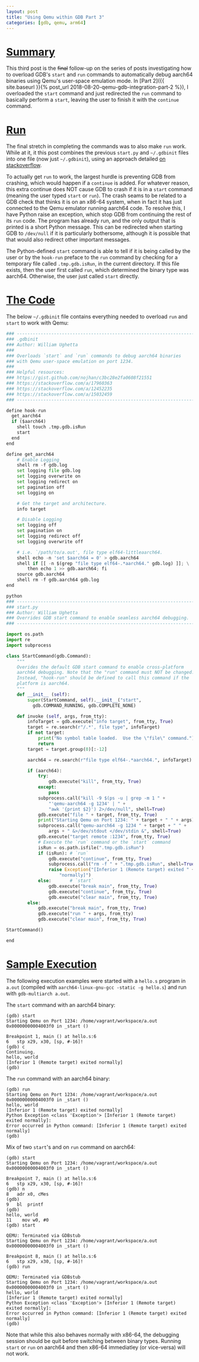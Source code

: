 ```yaml
---
layout: post
title: "Using Qemu within GDB Part 3"
categories: [gdb, qemu, arm64]
---
```


# [Summary](#summary)

This third post is the ~~final~~ follow-up on the series of posts
investigating how to overload GDB's `start` and `run` commands to
automatically debug aarch64 binaries using Qemu's user-space emulation
mode. In [Part 2]({{ site.baseurl }}{% post_url 2018-08-20-qemu-gdb-integration-part-2 %}), I overloaded the `start` command and just redirected the `run`
command to basically perform a `start`, leaving the user to finish it
with the `continue` command.

# [Run](#run)

The final stretch in completing the commands was to also make `run`
work. While at it, it this post combines the previous `start.py` and
`~/.gdbinit` files into one file (now just `~/.gdbinit`), using an
approach detailed [on stackoverflow](https://stackoverflow.com/a/15032459).

To actually get `run` to work, the largest hurdle is preventing GDB
from crashing, which would happen if a `continue` is added. For
whatever reason, this extra continue does NOT cause GDB to crash if
it is in a `start` command (meaning the user typed `start` or `run`).
The crash seams to be related to a GDB check that thinks it is on an
x86-64 system, when in fact it has just connected to the Qemu emulator
running aarch64 code. To resolve this, I have Python raise an exception,
which stop GDB from continuing the rest of its `run` code. The program
has already run, and the only output that is printed is a short Python
message. This can be redirected when starting GDB to `/dev/null` if it
is particularly bothersome, although it is possible that that would also
redirect other important messages.

The Python-defined `start` command is able to tell if it is being called
by the user or by the `hook-run` preface to the `run` command by
checking for a temporary file called `.tmp.gdb.isRun`, in the current
directory. If this file exists, then the user first called `run`, which
determined the binary type was aarch64. Otherwise, the user just called
`start` directly.

# [The Code](#the-code)

The below `~/.gdbinit` file contains everything needed to overload `run`
and `start` to work with Qemu:

``` python
### --------------------------------------------------------------------
### .gdbinit
### Author: William Ughetta
###
### Overloads `start` and `run` commands to debug aarch64 binaries
### with Qemu user-space emulation on port 1234.
###
### Helpful resources:
### https://gist.github.com/nojhan/c3bc28e2fa0608f21551
### https://stackoverflow.com/a/17960363
### https://stackoverflow.com/a/12452235
### https://stackoverflow.com/a/15032459
### --------------------------------------------------------------------

define hook-run
  get_aarch64
  if ($aarch64)
    shell touch .tmp.gdb.isRun
    start
  end
end

define get_aarch64
    # Enable Logging
    shell rm -f gdb.log
    set logging file gdb.log
    set logging overwrite on
    set logging redirect on
    set pagination off
    set logging on

    # Get the target and architecture.
    info target

    # Disable Logging
    set logging off
    set pagination on
    set logging redirect off
    set logging overwrite off

    # i.e. `/path/to/a.out', file type elf64-littleaarch64.
    shell echo -n 'set $aarch64 = 0' > gdb.aarch64
    shell if [[ -n $(grep "file type elf64-.*aarch64." gdb.log) ]]; \
        then echo 1 >> gdb.aarch64; fi
    source gdb.aarch64
    shell rm -f gdb.aarch64 gdb.log
end

python
### --------------------------------------------------------------------
### start.py
### Author: William Ughetta
### Overrides GDB start command to enable seamless aarch64 debugging.
### --------------------------------------------------------------------

import os.path
import re
import subprocess

class StartCommand(gdb.Command):
    """
    Overides the default GDB start command to enable cross-platform
    aarch64 debugging. Note that the "run" command must NOT be changed.
    Instead, "hook-run" should be defined to call this command if the
    platform is aarch64.
    """
    def __init__ (self):
        super(StartCommand, self).__init__("start",
          gdb.COMMAND_RUNNING, gdb.COMPLETE_NONE)

    def invoke (self, args, from_tty):
        infoTarget = gdb.execute("info target", from_tty, True)
        target = re.search(r"/.*', file type", infoTarget)
        if not target:
            print("No symbol table loaded.  Use the \"file\" command.")
            return
        target = target.group(0)[:-12]

        aarch64 = re.search(r"file type elf64-.*aarch64.", infoTarget)

        if (aarch64):
            try:
                gdb.execute("kill", from_tty, True)
            except:
                pass
            subprocess.call("kill -9 $(ps -u | grep -m 1 " +
                "'qemu-aarch64 -g 1234' | " +
                "awk '{print $2}') 2>/dev/null", shell=True)
            gdb.execute("file " + target, from_tty, True)
            print("Starting Qemu on Port 1234: " + target + " " + args)
            subprocess.call("qemu-aarch64 -g 1234 " + target + " " +
                args + " &>/dev/stdout </dev/stdin &", shell=True)
            gdb.execute("target remote :1234", from_tty, True)
            # Execute the `run` command or the `start` command
            isRun = os.path.isfile(".tmp.gdb.isRun")
            if (isRun): # `run`
                gdb.execute("continue", from_tty, True)
                subprocess.call("rm -f " + ".tmp.gdb.isRun", shell=True)
                raise Exception("[Inferior 1 (Remote target) exited " +
                    "normally]")
            else:       # `start`
                gdb.execute("break main", from_tty, True)
                gdb.execute("continue", from_tty, True)
                gdb.execute("clear main", from_tty, True)
        else:
            gdb.execute("break main", from_tty, True)
            gdb.execute("run " + args, from_tty)
            gdb.execute("clear main", from_tty, True)

StartCommand()

end

```

# [Sample Execution](#sample-execution)

The following execution examples were started with a `hello.s` program
in `a.out` (compiled with `aarch64-linux-gnu-gcc -static -g hello.s`)
and run with `gdb-multiarch a.out`.

The `start` command with an aarch64 binary:

```
(gdb) start
Starting Qemu on Port 1234: /home/vagrant/workspace/a.out
0x00000000004003f0 in _start ()

Breakpoint 1, main () at hello.s:6
6   stp x29, x30, [sp, #-16]!
(gdb) c
Continuing.
hello, world
[Inferior 1 (Remote target) exited normally]
(gdb)
```

The `run` command with an aarch64 binary:

```
(gdb) run
Starting Qemu on Port 1234: /home/vagrant/workspace/a.out
0x00000000004003f0 in _start ()
hello, world
[Inferior 1 (Remote target) exited normally]
Python Exception <class 'Exception'> [Inferior 1 (Remote target) exited normally]:
Error occurred in Python command: [Inferior 1 (Remote target) exited normally]
(gdb)
```

Mix of two `start`'s and on `run` command on aarch64:

```
(gdb) start
Starting Qemu on Port 1234: /home/vagrant/workspace/a.out
0x00000000004003f0 in _start ()

Breakpoint 7, main () at hello.s:6
6   stp x29, x30, [sp, #-16]!
(gdb) n
8   adr x0, cMes
(gdb)
9   bl  printf
(gdb)
hello, world
11    mov w0, #0
(gdb) start

QEMU: Terminated via GDBstub
Starting Qemu on Port 1234: /home/vagrant/workspace/a.out
0x00000000004003f0 in _start ()

Breakpoint 8, main () at hello.s:6
6   stp x29, x30, [sp, #-16]!
(gdb) run

QEMU: Terminated via GDBstub
Starting Qemu on Port 1234: /home/vagrant/workspace/a.out
0x00000000004003f0 in _start ()
hello, world
[Inferior 1 (Remote target) exited normally]
Python Exception <class 'Exception'> [Inferior 1 (Remote target) exited normally]:
Error occurred in Python command: [Inferior 1 (Remote target) exited normally]
(gdb)
```

Note that while this also behaves normally with x86-64, the debugging
session should be quit before switching between binary types. Running
`start` or `run` on aarch64 and then x86-64 immediatley (or vice-versa)
will not work.
